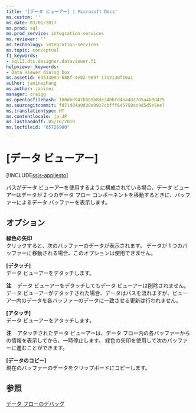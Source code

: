 ```yaml
---
title: '[データ ビューアー] | Microsoft Docs'
ms.custom: ''
ms.date: 03/01/2017
ms.prod: sql
ms.prod_service: integration-services
ms.reviewer: ''
ms.technology: integration-services
ms.topic: conceptual
f1_keywords:
- sql13.dts.designer.dataviewer.f1
helpviewer_keywords:
- Data Viewer dialog box
ms.assetid: 6351309a-688f-4e82-9697-1712130f10a1
author: janinezhang
ms.author: janinez
manager: craigg
ms.openlocfilehash: 100dbd947b8b5b8de340bfd45a4d2705a4b0d475
ms.sourcegitcommit: fd71d04a9d30a9927cbfff645750ac9d5d5e5ee7
ms.translationtype: HT
ms.contentlocale: ja-JP
ms.lasthandoff: 05/16/2019
ms.locfileid: "65726980"
---
```

# <a name="data-viewer"></a>[データ ビューアー]

[!INCLUDE[ssis-appliesto](../../includes/ssis-appliesto-ssvrpluslinux-asdb-asdw-xxx.md)]


  パスがデータ ビューアーを使用するように構成されている場合、データ ビューアーはデータが 2 つのデータ フロー コンポーネントを移動するときに、バッファーによるデータ バッファーを表示します。  
  
## <a name="options"></a>オプション  
 **緑色の矢印**  
 クリックすると、次のバッファーのデータが表示されます。 データが 1 つのバッファーに移動される場合、このオプションは使用できません。  
  
 **[デタッチ]**  
 データ ビューアーをデタッチします。  
  
 **注** &#xA0;&#xA0;&#xA0;データ ビューアーをデタッチしてもデータ ビューアーは削除されません。 データ ビューアーがデタッチされた場合、データはパスを流れますが、ビューアー内のデータを各バッファーのデータに一致させる更新は行われません。  
  
 **[アタッチ]**  
 データ ビューアーをアタッチします。  
  
 **注** &#xA0;&#xA0;&#xA0;アタッチされたデータ ビューアーは、データ フロー内の各バッファーからの情報を表示してから、一時停止します。 緑色の矢印を使用して次のバッファーに進むことができます。  
  
 **[データのコピー]**  
 現在のバッファーのデータをクリップボードにコピーします。  
  
## <a name="see-also"></a>参照  
 [データ フローのデバッグ](../../integration-services/troubleshooting/debugging-data-flow.md)  
  
  
